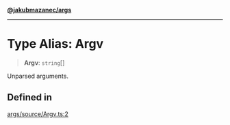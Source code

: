 [**@jakubmazanec/args**](../README.md)

---

# Type Alias: Argv

> **Argv**: `string`[]

Unparsed arguments.

## Defined in

[args/source/Argv.ts:2](https://github.com/jakubmazanec/tools/blob/4bb343d3736e4f9f11a014de3241c6054262151e/packages/args/source/Argv.ts#L2)

